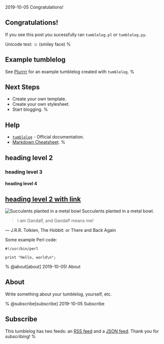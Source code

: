 2019-10-05 Congratulations!
## Congratulations!
If you see this post you sucessfully ran `tumblelog.pl` or `tumblelog.py`.

Unicode test: ☺ (smiley face)
%
## Example tumblelog
See [Plurrrr](http://plurrrr.com/) for an example tumblelog created
with `tumblelog`.
%
## Next Steps

- Create your own template.
- Create your own stylesheet.
- Start blogging.
%
## Help

- [`tumblelog`](http://johnbokma.com/articles/tumblelog/) - Official documentation.
- [Markdown Cheatsheet](https://github.com/adam-p/markdown-here/wiki/Markdown-Cheatsheet).
%
## heading level 2
### heading level 3
#### heading level 4

## [heading level 2 with link](http://example.com/)

![Succulents planted in a metal bowl](
http://plurrrr.com/images/succulents.jpg)
Succulents planted in a metal bowl.

> I am Gandalf, and Gandalf means me!

― J.R.R. Tolkien, The Hobbit: or There and Back Again

Some example Perl code:

```
#!/usr/bin/perl

print "Hello, world\n";
```
%
@about[about] 2019-10-05! About

## About

Write something about your tumblelog, yourself, etc.

%
@subscribe[subscribe] 2019-10-05 Subscribe
## Subscribe

This tumblelog has two feeds: an [RSS feed](/feed.rss) and a [JSON
feed](/feed.json). Thank you for subscribing!
%

